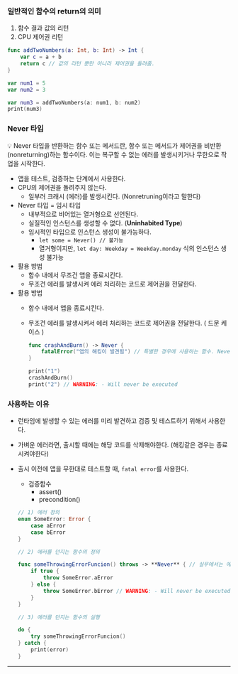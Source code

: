 ### 일반적인 함수의 return의 의미

1. 함수 결과 값의 리턴
2. CPU 제어권 리턴

```swift
func addTwoNumbers(a: Int, b: Int) -> Int {
    var c = a + b
    return c // 값의 리턴 뿐만 아니라 제어권을 돌려줌.
}

var num1 = 5
var num2 = 3

var num3 = addTwoNumbers(a: num1, b: num2)
print(num3)
```

### Never 타입

<aside>
💡 Never 타입을 반환하는 함수 또는 메서드란, 함수 또는 메서드가 제어권을 비반환(nonreturning)하는 함수이다. 이는 복구할 수 없는 에러를 발생시키거나 무한으로 작업을 시작한다.

</aside>

- 앱을 테스트, 검증하는 단계에서 사용한다.
- CPU의 제어권을 돌려주지 않는다.
    - 일부러 크래시 (에러)를 발생시킨다. (Nonretruning이라고 말한다)
- Never 타입 = 임시 타입
    - 내부적으로 비어있는 열거형으로 선언된다.
    - 실질적인 인스턴스를 생성할 수 없다. (**Uninhabited Type**)
    - 임시적인 타입으로 인스턴스 생성이 불가능하다.
        - `let some = Never() // 불가능`
        - 열거형이지만, `let day: Weekday = Weekday.monday` 식의 인스턴스 생성 불가능
- 활용 방법
    - 함수 내에서 무조건 앱을 종료시킨다.
    - 무조건 에러를 발생시켜 에러 처리하는 코드로 제어권을 전달한다.
- 활용 방법
    - 함수 내에서 앱을 종료시킨다.
    - 무조건 에러를 발생시켜서 에러 처리하는 코드로 제어권을 전달한다. ( 드문 케이스 )
        
        ```swift
        func crashAndBurn() -> Never {
            fatalError("앱의 해킹이 발견됨") // 특별한 경우에 사용하는 함수. Never타입을 가지고 있는 함수
        }
        
        print("1")
        crashAndBurn()
        print("2") // WARNING: - Will never be executed
        ```
        

### 사용하는 이유

- 런타임에 발생할 수 있는 에러를 미리 발견하고 검증 및 테스트하기 위해서 사용한다.
- 가벼운 에러라면, 출시할 때에는 해당 코드를 삭제해야한다. (해킹같은 경우는 종료시켜야한다)
- 출시 이전에 앱을 무한대로 테스트할 때, `fatal error`를 사용한다.
    - 검증함수
        - assert()
        - precondition()
    
    ```swift
    // 1) 에러 정의
    enum SomeError: Error {
        case aError
        case bError
    }
    
    // 2) 에러를 던지는 함수의 정의
    
    func someThrowingErrorFuncion() throws -> **Never** { // 실무에서는 에러를 던지지는 않음
        if true {
            throw SomeError.aError
        } else {
            throw SomeError.bError // WARNING: - Will never be executed
        }
    }
    
    // 3) 에러를 던지는 함수의 실행
    
    do {
        try someThrowingErrorFuncion()
    } catch {
        print(error)
    }
    ```
    

---
